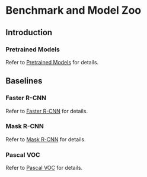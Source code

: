 # Benchmark and Model Zoo

## Introduction

### Pretrained Models

Refer to [Pretrained Models](data/pretrained) for details.

## Baselines

### Faster R-CNN

Refer to [Faster R-CNN](configs/faster_rcnn) for details.

### Mask R-CNN

Refer to [Mask R-CNN](configs/mask_rcnn) for details.

### Pascal VOC

Refer to [Pascal VOC](configs/pascal_voc) for details.
